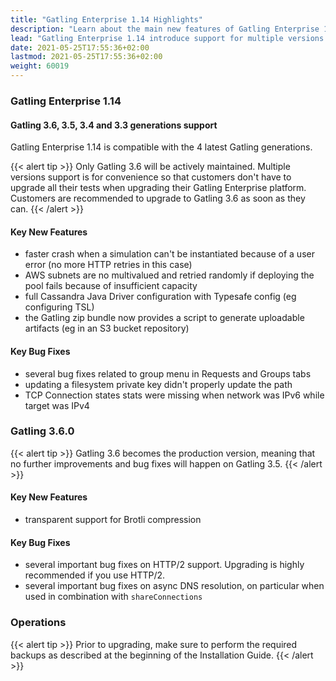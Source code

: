 ```yaml
---
title: "Gatling Enterprise 1.14 Highlights"
description: "Learn about the main new features of Gatling Enterprise 1.14"
lead: "Gatling Enterprise 1.14 introduce support for multiple versions of Gatling and performance fixes"
date: 2021-05-25T17:55:36+02:00
lastmod: 2021-05-25T17:55:36+02:00
weight: 60019
---
```


### Gatling Enterprise 1.14

#### Gatling 3.6, 3.5, 3.4 and 3.3 generations support

Gatling Enterprise 1.14 is compatible with the 4 latest Gatling generations.

{{< alert tip >}}
Only Gatling 3.6 will be actively maintained.
Multiple versions support is for convenience so that customers don't have to upgrade all their tests when upgrading their Gatling Enterprise platform.
Customers are recommended to upgrade to Gatling 3.6 as soon as they can.
{{< /alert >}}

#### Key New Features

* faster crash when a simulation can't be instantiated because of a user error (no more HTTP retries in this case)
* AWS subnets are no multivalued and retried randomly if deploying the pool fails because of insufficient capacity
* full Cassandra Java Driver configuration with Typesafe config (eg configuring TSL)
* the Gatling zip bundle now provides a script to generate uploadable artifacts (eg in an S3 bucket repository)

#### Key Bug Fixes

* several bug fixes related to group menu in Requests and Groups tabs
* updating a filesystem private key didn't properly update the path
* TCP Connection states stats were missing when network was IPv6 while target was IPv4

### Gatling 3.6.0

{{< alert tip >}}
Gatling 3.6 becomes the production version, meaning that no further improvements and bug fixes will happen on Gatling 3.5.
{{< /alert >}}

#### Key New Features

* transparent support for Brotli compression

#### Key Bug Fixes

* several important bug fixes on HTTP/2 support. Upgrading is highly recommended if you use HTTP/2.
* several important bug fixes on async DNS resolution, on particular when used in combination with `shareConnections`

### Operations

{{< alert tip >}}
Prior to upgrading, make sure to perform the required backups as described at the beginning of the Installation Guide.
{{< /alert >}}
